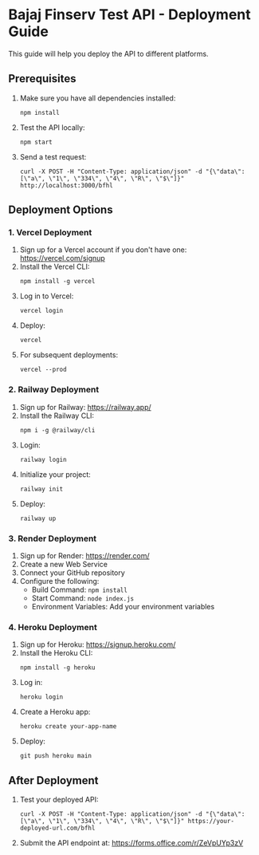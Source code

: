 # Bajaj Finserv Test API - Deployment Guide

This guide will help you deploy the API to different platforms.

## Prerequisites

1. Make sure you have all dependencies installed:
   ```
   npm install
   ```

2. Test the API locally:
   ```
   npm start
   ```

3. Send a test request:
   ```
   curl -X POST -H "Content-Type: application/json" -d "{\"data\": [\"a\", \"1\", \"334\", \"4\", \"R\", \"$\"]}" http://localhost:3000/bfhl
   ```

## Deployment Options

### 1. Vercel Deployment

1. Sign up for a Vercel account if you don't have one: https://vercel.com/signup
2. Install the Vercel CLI:
   ```
   npm install -g vercel
   ```
3. Log in to Vercel:
   ```
   vercel login
   ```
4. Deploy:
   ```
   vercel
   ```
5. For subsequent deployments:
   ```
   vercel --prod
   ```

### 2. Railway Deployment

1. Sign up for Railway: https://railway.app/
2. Install the Railway CLI:
   ```
   npm i -g @railway/cli
   ```
3. Login:
   ```
   railway login
   ```
4. Initialize your project:
   ```
   railway init
   ```
5. Deploy:
   ```
   railway up
   ```

### 3. Render Deployment

1. Sign up for Render: https://render.com/
2. Create a new Web Service
3. Connect your GitHub repository
4. Configure the following:
   - Build Command: `npm install`
   - Start Command: `node index.js`
   - Environment Variables: Add your environment variables

### 4. Heroku Deployment

1. Sign up for Heroku: https://signup.heroku.com/
2. Install the Heroku CLI:
   ```
   npm install -g heroku
   ```
3. Log in:
   ```
   heroku login
   ```
4. Create a Heroku app:
   ```
   heroku create your-app-name
   ```
5. Deploy:
   ```
   git push heroku main
   ```

## After Deployment

1. Test your deployed API:
   ```
   curl -X POST -H "Content-Type: application/json" -d "{\"data\": [\"a\", \"1\", \"334\", \"4\", \"R\", \"$\"]}" https://your-deployed-url.com/bfhl
   ```

2. Submit the API endpoint at: https://forms.office.com/r/ZeVpUYp3zV
